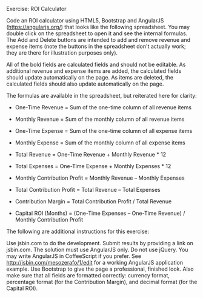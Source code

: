 Exercise: ROI Calculator

Code an ROI calculator using HTML5, Bootstrap and AngularJS (https://angularjs.org/) that looks like the following spreadsheet.   You may double click on the spreadsheet to open it and see the internal formulas.  The Add and Delete buttons are intended to add and remove revenue and expense items (note the buttons in the spreadsheet don't actually work; they are there for illustration purposes only).

All of the bold fields are calculated fields and should not be editable.  As additional revenue and expense items are added, the calculated fields should update automatically on the page.  As items are deleted, the calculated fields should also update automatically on the page.

The formulas are available in the spreadsheet, but reiterated here for clarity:

- One-Time Revenue = Sum of the one-time column of all revenue items
- Monthly Revenue = Sum of the monthly column of all revenue items

- One-Time Expense = Sum of the one-time column of all expense items
- Monthly Expense = Sum of the monthly column of all expense items

- Total Revenue = One-Time Revenue + Monthly Revenue * 12
- Total Expenses = One-Time Expense + Monthly Expenses * 12
- Monthly Contribution Profit = Monthly Revenue – Monthly Expenses
- Total Contribution Profit = Total Revenue – Total Expenses
- Contribution Margin = Total Contribution Profit / Total Revenue
- Capital ROI (Months) = (One-Time Expenses – One-Time Revenue) / Monthly Contribution Profit

The following are additional instructions for this exercise:

Use jsbin.com to do the development.  Submit results by providing a link on jsbin.com.  The solution must use AngularJS only.  Do not use jQuery. You may write AngularJS in CoffeeScript if you prefer.
See http://jsbin.com/mesozerafo/1/edit for a working AngularJS application example.
Use Bootstrap to give the page a professional, finished look.
Also make sure that all fields are formatted correctly: currency format, percentage format (for the Contribution Margin), and decimal format (for the Capital ROI).